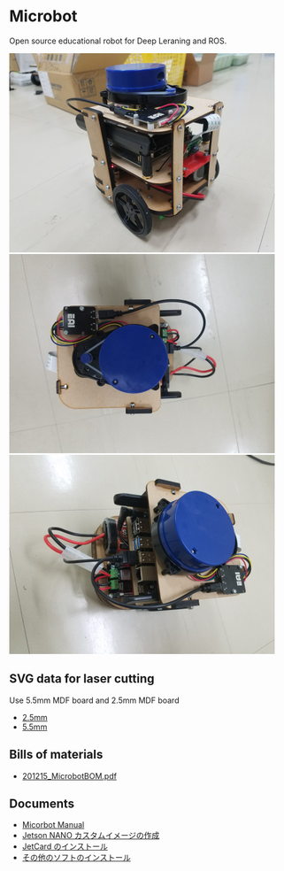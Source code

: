 # Microbot

Open source educational robot for Deep Leraning and ROS.

![20191108_101317.jpg](./images/20191108_101317.jpg)
![20191108_101329.jpg](./images/20191108_101329.jpg)
![20191108_101333.jpg](./images/20191108_101333.jpg)

## SVG data for laser cutting

Use 5.5mm MDF board and 2.5mm MDF board

- [2.5mm](./Laser/Robot/2.5mm/All_2.5.svg)
- [5.5mm](./Laser/Robot/5.5mm/All_5.5.svg)

## Bills of materials

- [201215_MicrobotBOM.pdf](./201215_MicrobotBOM.pdf)

## Documents

- [Micorbot Manual](https://github.com/KMiyawaki/lectures/blob/master/ros/robots/jetson_microbot_boot_shutdown.md)
- [Jetson NANO カスタムイメージの作成](jetson_sdk.md)
- [JetCard のインストール](install_jetcard.md)
- [その他のソフトのインストール](setup_details.md)

